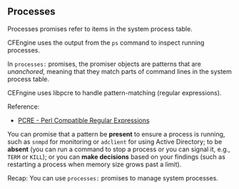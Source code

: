 ## Processes

Processes promises refer to items in the system process table.

CFEngine uses the output from the `ps` command to inspect running
processes.

In `processes:` promises, the promiser objects are patterns that are
_unanchored_, meaning that they match parts of command lines in the
system process table.

CEFngine uses libpcre to handle pattern-matching (regular expressions).

Reference:
- [PCRE - Perl Compatible Regular Expressions](https://www.pcre.org/)

You can promise that a pattern be **present** to ensure a process is
running, such as `snmpd` for monitoring or `adclient` for using Active
Directory; to be **absent** (you can run a command to stop a process
or you can signal it, e.g., `TERM` or `KILL`); or you can **make
decisions** based on your findings (such as restarting a process when
memory size grows past a limit).

Recap: You can use `processes:` promises to manage system processes.
